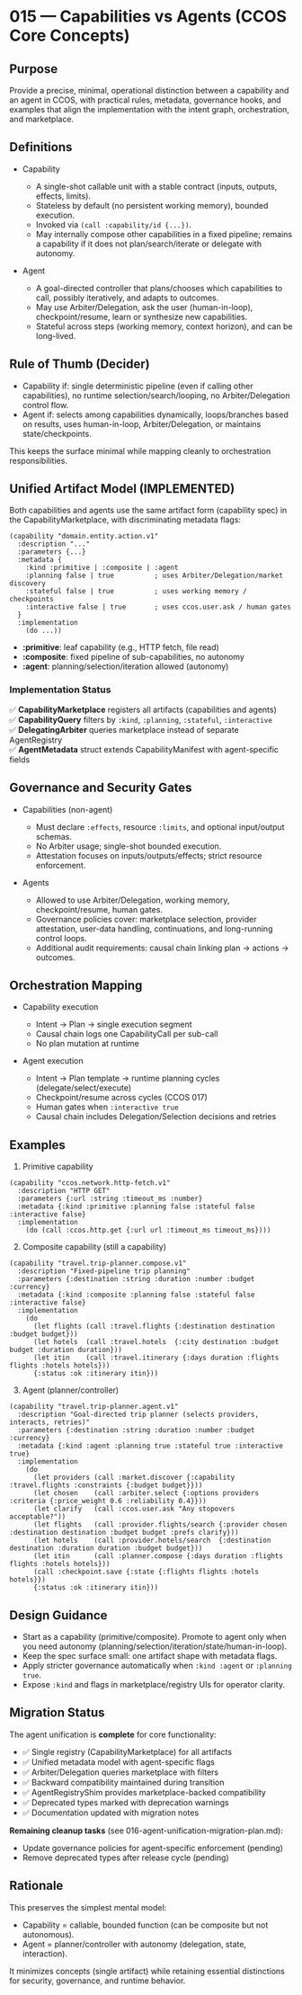 # 015 — Capabilities vs Agents (CCOS Core Concepts)

## Purpose
Provide a precise, minimal, operational distinction between a capability and an agent in CCOS, with practical rules, metadata, governance hooks, and examples that align the implementation with the intent graph, orchestration, and marketplace.

## Definitions

- Capability
  - A single-shot callable unit with a stable contract (inputs, outputs, effects, limits).
  - Stateless by default (no persistent working memory), bounded execution.
  - Invoked via `(call :capability/id {...})`.
  - May internally compose other capabilities in a fixed pipeline; remains a capability if it does not plan/search/iterate or delegate with autonomy.

- Agent
  - A goal-directed controller that plans/chooses which capabilities to call, possibly iteratively, and adapts to outcomes.
  - May use Arbiter/Delegation, ask the user (human-in-loop), checkpoint/resume, learn or synthesize new capabilities.
  - Stateful across steps (working memory, context horizon), and can be long-lived.

## Rule of Thumb (Decider)
- Capability if: single deterministic pipeline (even if calling other capabilities), no runtime selection/search/looping, no Arbiter/Delegation control flow.
- Agent if: selects among capabilities dynamically, loops/branches based on results, uses human-in-loop, Arbiter/Delegation, or maintains state/checkpoints.

This keeps the surface minimal while mapping cleanly to orchestration responsibilities.

## Unified Artifact Model (IMPLEMENTED)
Both capabilities and agents use the same artifact form (capability spec) in the CapabilityMarketplace, with discriminating metadata flags:

```rtfs
(capability "domain.entity.action.v1"
  :description "..."
  :parameters {...}
  :metadata {
    :kind :primitive | :composite | :agent
    :planning false | true          ; uses Arbiter/Delegation/market discovery
    :stateful false | true          ; uses working memory / checkpoints
    :interactive false | true       ; uses ccos.user.ask / human gates
  }
  :implementation
    (do ...))
```

- **:primitive**: leaf capability (e.g., HTTP fetch, file read)
- **:composite**: fixed pipeline of sub-capabilities, no autonomy
- **:agent**: planning/selection/iteration allowed (autonomy)

### Implementation Status
✅ **CapabilityMarketplace** registers all artifacts (capabilities and agents)  
✅ **CapabilityQuery** filters by `:kind`, `:planning`, `:stateful`, `:interactive`  
✅ **DelegatingArbiter** queries marketplace instead of separate AgentRegistry  
✅ **AgentMetadata** struct extends CapabilityManifest with agent-specific fields

## Governance and Security Gates
- Capabilities (non-agent)
  - Must declare `:effects`, resource `:limits`, and optional input/output schemas.
  - No Arbiter usage; single-shot bounded execution.
  - Attestation focuses on inputs/outputs/effects; strict resource enforcement.

- Agents
  - Allowed to use Arbiter/Delegation, working memory, checkpoint/resume, human gates.
  - Governance policies cover: marketplace selection, provider attestation, user-data handling, continuations, and long-running control loops.
  - Additional audit requirements: causal chain linking plan → actions → outcomes.

## Orchestration Mapping
- Capability execution
  - Intent → Plan → single execution segment
  - Causal chain logs one CapabilityCall per sub-call
  - No plan mutation at runtime

- Agent execution
  - Intent → Plan template → runtime planning cycles (delegate/select/execute)
  - Checkpoint/resume across cycles (CCOS 017)
  - Human gates when `:interactive true`
  - Causal chain includes Delegation/Selection decisions and retries

## Examples

1) Primitive capability
```rtfs
(capability "ccos.network.http-fetch.v1"
  :description "HTTP GET"
  :parameters {:url :string :timeout_ms :number}
  :metadata {:kind :primitive :planning false :stateful false :interactive false}
  :implementation
    (do (call :ccos.http.get {:url url :timeout_ms timeout_ms})))
```

2) Composite capability (still a capability)
```rtfs
(capability "travel.trip-planner.compose.v1"
  :description "Fixed-pipeline trip planning"
  :parameters {:destination :string :duration :number :budget :currency}
  :metadata {:kind :composite :planning false :stateful false :interactive false}
  :implementation
    (do
      (let flights (call :travel.flights {:destination destination :budget budget}))
      (let hotels  (call :travel.hotels  {:city destination :budget budget :duration duration}))
      (let itin    (call :travel.itinerary {:days duration :flights flights :hotels hotels}))
      {:status :ok :itinerary itin}))
```

3) Agent (planner/controller)
```rtfs
(capability "travel.trip-planner.agent.v1"
  :description "Goal-directed trip planner (selects providers, interacts, retries)"
  :parameters {:destination :string :duration :number :budget :currency}
  :metadata {:kind :agent :planning true :stateful true :interactive true}
  :implementation
    (do
      (let providers (call :market.discover {:capability :travel.flights :constraints {:budget budget}}))
      (let chosen    (call :arbiter.select {:options providers :criteria {:price_weight 0.6 :reliability 0.4}}))
      (let clarify   (call :ccos.user.ask "Any stopovers acceptable?"))
      (let flights   (call :provider.flights/search {:provider chosen :destination destination :budget budget :prefs clarify}))
      (let hotels    (call :provider.hotels/search  {:destination destination :duration duration :budget budget}))
      (let itin      (call :planner.compose {:days duration :flights flights :hotels hotels}))
      (call :checkpoint.save {:state {:flights flights :hotels hotels}})
      {:status :ok :itinerary itin}))
```

## Design Guidance
- Start as a capability (primitive/composite). Promote to agent only when you need autonomy (planning/selection/iteration/state/human-in-loop).
- Keep the spec surface small: one artifact shape with metadata flags.
- Apply stricter governance automatically when `:kind :agent` or `:planning true`.
- Expose `:kind` and flags in marketplace/registry UIs for operator clarity.

## Migration Status
The agent unification is **complete** for core functionality:
- ✅ Single registry (CapabilityMarketplace) for all artifacts
- ✅ Unified metadata model with agent-specific flags
- ✅ Arbiter/Delegation queries marketplace with filters
- ✅ Backward compatibility maintained during transition
- ✅ AgentRegistryShim provides marketplace-backed compatibility
- ✅ Deprecated types marked with deprecation warnings
- ✅ Documentation updated with migration notes

**Remaining cleanup tasks** (see 016-agent-unification-migration-plan.md):
- Update governance policies for agent-specific enforcement (pending)
- Remove deprecated types after release cycle (pending)

## Rationale
This preserves the simplest mental model:
- Capability = callable, bounded function (can be composite but not autonomous).
- Agent = planner/controller with autonomy (delegation, state, interaction).

It minimizes concepts (single artifact) while retaining essential distinctions for security, governance, and runtime behavior.
